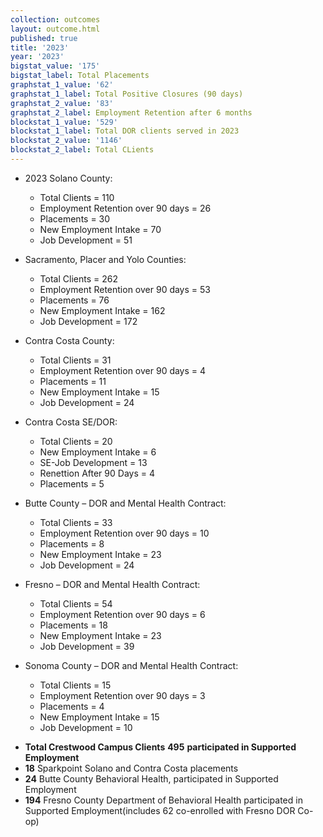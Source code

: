 ```yaml
---
collection: outcomes
layout: outcome.html
published: true
title: '2023'
year: '2023'
bigstat_value: '175'
bigstat_label: Total Placements
graphstat_1_value: '62'
graphstat_1_label: Total Positive Closures (90 days)
graphstat_2_value: '83'
graphstat_2_label: Employment Retention after 6 months
blockstat_1_value: '529'
blockstat_1_label: Total DOR clients served in 2023
blockstat_2_value: '1146'
blockstat_2_label: Total CLients
---
```

* 2023 Solano County:
  - Total Clients = 110
  - Employment Retention over 90 days = 26
  - Placements = 30
  - New Employment Intake = 70
  - Job Development = 51

* Sacramento, Placer and Yolo Counties:
  - Total Clients = 262
  - Employment Retention over 90 days = 53 
  - Placements = 76
  - New Employment Intake = 162
  - Job Development = 172

* Contra Costa County:
  - Total Clients = 31
  - Employment Retention over 90 days = 4 
  - Placements = 11
  - New Employment Intake = 15
  - Job Development = 24

* Contra Costa SE/DOR:
  - Total Clients = 20
  - New Employment Intake = 6
  - SE-Job Development = 13
  - Renettion After 90 Days = 4
  - Placements = 5

* Butte County – DOR and Mental Health Contract:
  - Total Clients = 33
  - Employment Retention over 90 days = 10 
  - Placements = 8
  - New Employment Intake = 23
  - Job Development = 24
  
* Fresno – DOR and Mental Health Contract:
  - Total Clients = 54
  - Employment Retention over 90 days = 6 
  - Placements = 18
  - New Employment Intake = 23
  - Job Development = 39

* Sonoma County – DOR and Mental Health Contract:
  - Total Clients = 15
  - Employment Retention over 90 days = 3 
  - Placements = 4
  - New Employment Intake = 15
  - Job Development = 10


- **Total Crestwood Campus Clients** **495** **participated in Supported Employment**
- **18** Sparkpoint Solano and Contra Costa placements
- **24** Butte County Behavioral Health, participated in Supported Employment
- **194** Fresno County Department of Behavioral Health participated in Supported Employment(includes 62 co-enrolled with Fresno DOR Co-op)
